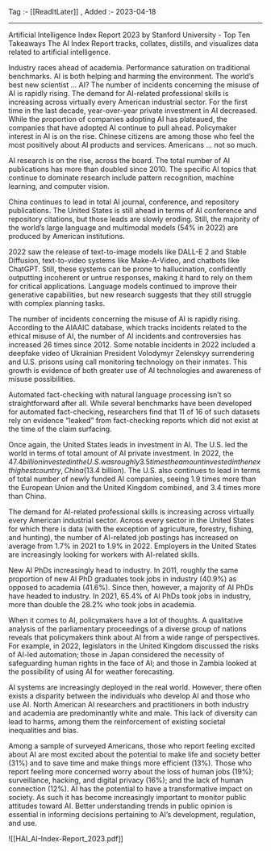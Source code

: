 Tag :- [[ReadItLater]] , 
Added :- 2023-04-18

-----
Artificial Intelligence Index Report 2023 by Stanford University - Top Ten Takeaways
The AI Index Report tracks, collates, distills, and visualizes data related to artificial intelligence. 

Industry races ahead of academia.
Performance saturation on traditional benchmarks.
AI is both helping and harming the environment. 
The world’s best new scientist … AI?
The number of incidents concerning the misuse of AI is rapidly rising.
The demand for AI-related professional skills is increasing across virtually every American industrial sector.
For the first time in the last decade, year-over-year private investment in AI decreased. 
While the proportion of companies adopting AI has plateaued, the companies that have adopted AI continue to pull ahead.
Policymaker interest in AI is on the rise.
Chinese citizens are among those who feel the most positively about AI products and services. Americans … not so much.


AI research is on the rise, across the board. The total number of AI publications has more than doubled since 2010. The specific AI topics that continue to dominate research include pattern recognition, machine learning, and computer vision.

China continues to lead in total AI journal, conference, and repository publications. The United States is still ahead in terms of AI conference and repository citations, but those leads are slowly eroding. Still, the majority of the world’s large language and multimodal models (54% in 2022) are produced by American institutions.

2022 saw the release of text-to-image models like DALL-E 2 and Stable Diffusion, text-to-video systems like Make-A-Video, and chatbots like ChatGPT. Still, these systems can be prone to hallucination, confidently outputting incoherent or untrue responses, making it hard to rely on them for critical applications. Language models continued to improve their generative capabilities, but new research suggests that they still struggle with complex planning tasks.

The number of incidents concerning the misuse of AI is rapidly rising. According to the AIAAIC database, which tracks incidents related to the ethical misuse of AI, the number of AI incidents and controversies has increased 26 times since 2012. Some notable incidents in 2022 included a deepfake video of Ukrainian President Volodymyr Zelenskyy surrendering and U.S. prisons using call monitoring technology on their inmates. This growth is evidence of both greater use of AI technologies and awareness of misuse possibilities.

Automated fact-checking with natural language processing isn’t so straightforward after all. While several benchmarks have been developed for automated fact-checking, researchers find that 11 of 16 of such datasets rely on evidence “leaked” from fact-checking reports which did not exist at the time of the claim surfacing.

Once again, the United States leads in investment in AI. The U.S. led the world in terms of total amount of AI private investment. In 2022, the $47.4 billion invested in the U.S. was roughly 3.5 times the amount invested in the next highest country, China ($13.4 billion). The U.S. also continues to lead in terms of total number of newly funded AI companies, seeing 1.9 times more than the European Union and the United Kingdom combined, and 3.4 times more than China.

The demand for AI-related professional skills is increasing across virtually every American industrial sector. Across every sector in the United States for which there is data (with the exception of agriculture, forestry, fishing, and hunting), the number of AI-related job postings has increased on average from 1.7% in 2021 to 1.9% in 2022. Employers in the United States are increasingly looking for workers with AI-related skills.

New AI PhDs increasingly head to industry. In 2011, roughly the same proportion of new AI PhD graduates took jobs in industry (40.9%) as opposed to academia (41.6%). Since then, however, a majority of AI PhDs have headed to industry. In 2021, 65.4% of AI PhDs took jobs in industry, more than double the 28.2% who took jobs in academia.

When it comes to AI, policymakers have a lot of thoughts. A qualitative analysis of the parliamentary proceedings of a diverse group of nations reveals that policymakers think about AI from a wide range of perspectives. For example, in 2022, legislators in the United Kingdom discussed the risks of AI-led automation; those in Japan considered the necessity of safeguarding human rights in the face of AI; and those in Zambia looked at the possibility of using AI for weather forecasting.

AI systems are increasingly deployed in the real world. However, there often exists a disparity between the individuals who develop AI and those who use AI. North American AI researchers and practitioners in both industry and academia are predominantly white and male. This lack of diversity can lead to harms, among them the reinforcement of existing societal inequalities and bias.

Among a sample of surveyed Americans, those who report feeling excited about AI are most excited about the potential to make life and society better (31%) and to save time and make things more efficient (13%). Those who report feeling more concerned worry about the loss of human jobs (19%); surveillance, hacking, and digital privacy (16%); and the lack of human connection (12%). AI has the potential to have a transformative impact on society. As such it has become increasingly important to monitor public attitudes toward AI. Better understanding trends in public opinion is essential in informing decisions pertaining to AI’s development, regulation, and use.

![[HAI_AI-Index-Report_2023.pdf]]